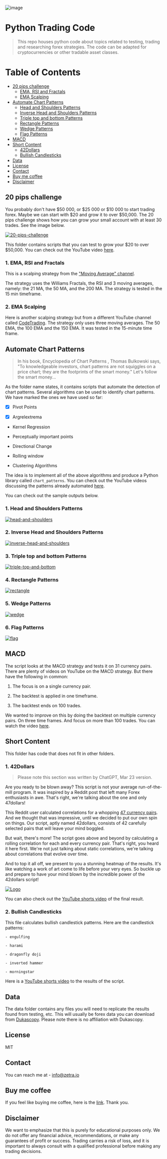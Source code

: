 ![image](https://img.shields.io/badge/Python-14354C?style=for-the-badge&logo=python&logoColor=white)


# Python Trading Code

> This repo houses python code about topics related to testing, trading and researching forex strategies. The code can be adapted
   for cryptocurrencies or other tradable asset classes.  


Table of Contents
=================

 * [20 pips challenge](#20-pips-challenge) 
    * [EMA, RSI and Fractals](#ema-rsi-fractals)
    * [EMA Scalping](#ema-scalping)
 * [Automate Chart Patterns](#automate-chart-patterns)
     * [Head and Shoulders Patterns](#head-and-shoulders-patterns)
     * [Inverse Head and Shoulders Patterns](#inverse-head-and-shoulders-patterns)
     * [Triple top and bottom Patterns](#triple-top-and-bottom-patterns)
     * [Rectangle Patterns](#rectangle-patterns)
     * [Wedge Patterns](#wedge-patterns)
     * [Flag Patterns](#flag-patterns)
 * [MACD](#macd)
 * [Short Content](#short-content)
     * [42Dollars](#42dollars)
     * [Bullish Candlesticks](#bullish-candlesticks)
 * [Data](#data)
 * [License](#license)
 * [Contact](#contact)
 * [Buy me coffee](#buy-me-coffee)
 * [Disclaimer](#disclaimer)



## 20 pips challenge

You probably don't have $50 000, or $25 000 or $10 000 to start trading forex. Maybe we can start with $20 and grow it to over $50,000. The 20 pips challenge shows how you can grow your small account with at least 30 trades. See the image below.

  <a href="https://github.com/zeta-zetra/code">
    <img src="images/20-pips.png" alt="20-pips-challenge">
  </a>


This folder contains scripts that you can test to grow your $20 to over $50,000. You can check out the YouTube video [here](https://www.youtube.com/watch?v=eaDgOT7FEOA).

### 1. EMA, RSI and Fractals

This is a scalping strategy from the ["Moving Average" channel](https://www.youtube.com/@TheMovingAverage).

The strategy uses the Williams Fractals, the RSI and 3 moving averages, namely: the 21 MA, the 50 MA, and the 200 MA. The strategy is tested in the 15 min timeframe.


### 2. EMA Scalping 

Here is another scalping strategy but from a different YouTube channel called [CodeTrading](https://www.youtube.com/watch?v=ybmep_u5MeU). The strategy only uses three moving averages.
The 50 EMA, the 100 EMA and the 150 EMA. It was tested in the 15-minute time frame. 

## Automate Chart Patterns

> In his book, Encyclopedia of Chart Patterns , Thomas Bulkowski says, "To knowledgeable investors, chart patterns are not squiggles on a
  price chart; they are the footprints of the smart money." Let's follow the smart money...

As the folder name states, it contains scripts that automate the detection of chart patterns. Several algorithms can be used to identify chart patterns. We have marked the ones we have used so far:

 - [x] Pivot Points

 - [x] Argrelextrema

 - Kernel Regression

 - Perceptually important points 

 - Directional Change

 - Rolling window 

 - Clustering Algorithms


The idea is to implement all of the above algorithms and produce a Python library called `chart_patterns`. You can check out the YouTube videos discussing the patterns already automated
[here](https://www.youtube.com/@zetratrading/videos).

You can check out the sample outputs below.

### 1. Head and Shoulders Patterns

  <a href="https://github.com/zeta-zetra/code">
    <img src="images/head-and-shoulders.png" alt="head-and-shoulders">
  </a>


### 2. Inverse Head and Shoulders Patterns

  <a href="https://github.com/zeta-zetra/code">
    <img src="images/inverse-head-and-shoulders.png" alt="inverse-head-and-shoulders">
  </a>

### 3. Triple top and bottom Patterns

  <a href="https://github.com/zeta-zetra/code">
    <img src="images/triple-top-and-bottom.png" alt="triple-top-and-bottom">
  </a>

### 4. Rectangle Patterns

  <a href="https://github.com/zeta-zetra/code">
    <img src="images/rectangle.png" alt="rectangle">
  </a>

### 5. Wedge Patterns

  <a href="https://github.com/zeta-zetra/code">
    <img src="images/wedge.png" alt="wedge">
  </a>


### 6. Flag Patterns

  <a href="https://github.com/zeta-zetra/code">
    <img src="images/flag.png" alt="flag">
  </a>


## MACD
The script looks at the MACD strategy and tests it on 31 currency pairs. There are plenty of videos on YouTube on the MACD strategy. But there have the following in common:

 1. The focus is on a single currency pair.
 
 2. The backtest is applied in one timeframe.

 3. The backtest ends on 100 trades. 


We wanted to improve on this by doing the backtest on multiple currency pairs. On three time frames. And focus on more than 100 trades. You can watch the video [here](https://www.youtube.com/watch?v=RwEEOriVVx8&t=49s).
## Short Content

This folder has code that does not fit in other folders.

### 1. 42Dollars

> Please note this section was written by ChatGPT, Mar 23 version. 

Are you ready to be blown away? This script is not your average run-of-the-mill program. It was inspired by a Reddit post that left many Forex enthusiasts in awe. That's right, we're talking about the one and only 47dollars!

This Reddit user calculated correlations for a whopping [47 currency pairs](https://www.reddit.com/r/Forex/comments/zwr0ck/i_created_a_heat_map_showing_the_correlations/). And we thought that was impressive, until we decided to put our own spin on things. Our script, aptly named 42dollars, consists of 42 carefully selected pairs that will leave your mind boggled.

But wait, there's more! The script goes above and beyond by calculating a rolling correlation for each and every currency pair. That's right, you heard it here first. We're not just talking about static correlations, we're talking about correlations that evolve over time.

And to top it all off, we present to you a stunning heatmap of the results. It's like watching a work of art come to life before your very eyes. So buckle up and prepare to have your mind blown by the incredible power of the 42dollars script!

  <a href="https://github.com/zeta-zetra/code">
    <img src="images/heatmap-all.png" alt="Logo">
  </a>


You can also check out the [YouTube shorts video](https://www.youtube.com/shorts/BOHgtnwbfsY) of the final result. 

### 2. Bullish Candlesticks

This file calculates bullish candlestick patterns. Here are the candlestick patterns:

    - engulfing

    - harami

    - dragonfly doji

    - inverted hammer

    - morningstar

Here is a [YouTube shorts video](https://www.youtube.com/shorts/bV_Oq2U-itA) to the results of the script.      

## Data

The data folder contains any files you will need to replicate the results found from testing, etc. This will usually be forex data
you can download from [Dukascopy](https://www.dukascopy.com/swiss/english/marketwatch/historical/). Please note there is no affiliation with
Dukascopy. 

## License
MIT

## Contact

You can reach me at  - info@zetra.io

## Buy me coffee

If you feel like buying me coffee, here is the [link](https://www.buymeacoffee.com/info90). Thank you. 

## Disclaimer 

We want to emphasize that this is purely for educational purposes only. We do not offer any financial advice, recommendations, or make any guarantees of profit or success. 
Trading carries a risk of loss, and it is important to always consult with a qualified professional before making any trading decisions.